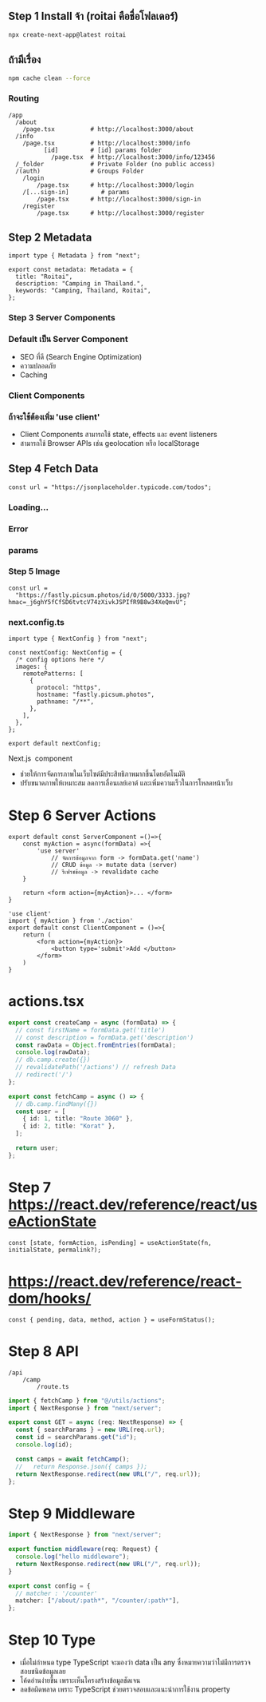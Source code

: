 ## Step 1 Install จ้า (roitai คือชื่อโฟลเดอร์)

```sh
npx create-next-app@latest roitai
```

## ถ้ามีเรื่อง

```sh
npm cache clean --force
```

### Routing

```plaintext
/app
  /about
    /page.tsx          # http://localhost:3000/about
  /info
    /page.tsx          # http://localhost:3000/info
          [id]         # [id] params folder
            /page.tsx  # http://localhost:3000/info/123456
  /_folder             # Private Folder (no public access)
  /(auth)              # Groups Folder
    /login
        /page.tsx      # http://localhost:3000/login
    /[...sign-in]         # params
        /page.tsx      # http://localhost:3000/sign-in
    /register
        /page.tsx      # http://localhost:3000/register
```

## Step 2 Metadata

```tsx
import type { Metadata } from "next";

export const metadata: Metadata = {
  title: "Roitai",
  description: "Camping in Thailand.",
  keywords: "Camping, Thailand, Roitai",
};
```

### Step 3 Server Components

### Default เป็น Server Component

- SEO ที่ดี (Search Engine Optimization)
- ความปลอดภัย
- Caching

### Client Components

### ถ้าจะใช้ต้องเพิ่ม 'use client'

- Client Components สามารถใช้ state, effects และ event listeners
- สามารถใช้ Browser APIs เช่น geolocation หรือ localStorage

## Step 4 Fetch Data

```tsx
const url = "https://jsonplaceholder.typicode.com/todos";
```

### Loading...

### Error

### params

### Step 5 Image

```tsx
const url =
  "https://fastly.picsum.photos/id/0/5000/3333.jpg?hmac=_j6ghY5fCfSD6tvtcV74zXivkJSPIfR9B8w34XeQmvU";
```

### next.config.ts

```tsx
import type { NextConfig } from "next";

const nextConfig: NextConfig = {
  /* config options here */
  images: {
    remotePatterns: [
      {
        protocol: "https",
        hostname: "fastly.picsum.photos",
        pathname: "/**",
      },
    ],
  },
};

export default nextConfig;
```

Next.js <Image /> component

- ช่วยให้การจัดการภาพในเว็บไซต์มีประสิทธิภาพมากขึ้นโดยอัตโนมัติ
- ปรับขนาดภาพให้เหมาะสม ลดการเลื่อนเลย์เอาต์ และเพิ่มความเร็วในการโหลดหน้าเว็บ

# Step 6 Server Actions

```tsx
export default const ServerComponent =()=>{
    const myAction = async(formData) =>{
        'use server'
            // จัดการข้อมูลจาก form -> formData.get('name')
            // CRUD ข้อมูล -> mutate data (server)
            // รีเฟรชข้อมูล -> revalidate cache
    }

    return <form action={myAction}>... </form>
}
```

```tsx
'use client'
import { myAction } from './action'
export default const ClientComponent = ()=>{
    return (
        <form action={myAction}>
            <button type='submit'>Add </button>
        </form>
    )
}

```

# actions.tsx

```ts
export const createCamp = async (formData) => {
  // const firstName = formData.get('title')
  // const description = formData.get('description')
  const rawData = Object.fromEntries(formData);
  console.log(rawData);
  // db.camp.create({})
  // revalidatePath('/actions') // refresh Data
  // redirect('/')
};

export const fetchCamp = async () => {
  // db.camp.findMany({})
  const user = [
    { id: 1, title: "Route 3060" },
    { id: 2, title: "Korat" },
  ];

  return user;
};
```

# Step 7 https://react.dev/reference/react/useActionState

```tsx
const [state, formAction, isPending] = useActionState(fn, initialState, permalink?);
```

# https://react.dev/reference/react-dom/hooks/

```tsx
const { pending, data, method, action } = useFormStatus();
```

# Step 8 API

```plaintext
/api
    /camp
        /route.ts
```

```ts
import { fetchCamp } from "@/utils/actions";
import { NextResponse } from "next/server";

export const GET = async (req: NextResponse) => {
  const { searchParams } = new URL(req.url);
  const id = searchParams.get("id");
  console.log(id);

  const camps = await fetchCamp();
  //   return Response.json({ camps });
  return NextResponse.redirect(new URL("/", req.url));
};
```

# Step 9 Middleware

```ts
import { NextResponse } from "next/server";

export function middleware(req: Request) {
  console.log("hello middleware");
  return NextResponse.redirect(new URL("/", req.url));
}

export const config = {
  // matcher : '/counter'
  matcher: ["/about/:path*", "/counter/:path*"],
};
```

# Step 10 Type

- เมื่อไม่กำหนด type TypeScript จะมองว่า data เป็น any ซึ่งหมายความว่าไม่มีการตรวจสอบชนิดข้อมูลเลย
- โค้ดอ่านง่ายขึ้น เพราะเห็นโครงสร้างข้อมูลชัดเจน
- ลดข้อผิดพลาด เพราะ TypeScript ช่วยตรวจสอบและแนะนำการใช้งาน property
